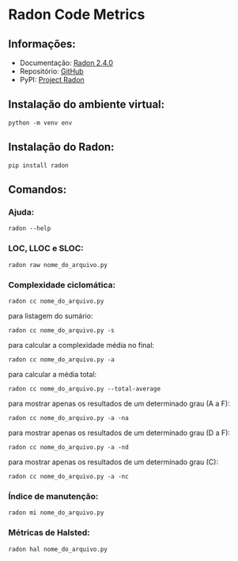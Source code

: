 # Radon Code Metrics


  ## Informações:
   * Documentação: [Radon 2.4.0](https://radon.readthedocs.io/en/latest/index.html)
   * Repositório: [GitHub](https://github.com/rubik/radon)
   * PyPI: [Project Radon](https://pypi.org/project/radon/)


  ## Instalação do ambiente virtual:
    python -m venv env


  ## Instalação do Radon:  
    pip install radon


  ## Comandos:
  ### Ajuda:
    radon --help
  ### LOC, LLOC e SLOC: 
    radon raw nome_do_arquivo.py
  ### Complexidade ciclomática:
    radon cc nome_do_arquivo.py
  para listagem do sumário:

    radon cc nome_do_arquivo.py -s
  para calcular a complexidade média no final:
  
    radon cc nome_do_arquivo.py -a
  para calcular a média total:
  
    radon cc nome_do_arquivo.py --total-average
  para mostrar apenas os resultados de um determinado grau (A a F):

    radon cc nome_do_arquivo.py -a -na
  para mostrar apenas os resultados de um determinado grau (D a F):

    radon cc nome_do_arquivo.py -a -nd
  para mostrar apenas os resultados de um determinado grau (C):

    radon cc nome_do_arquivo.py -a -nc
  ### Índice de manutenção:
    radon mi nome_do_arquivo.py
  ### Métricas de Halsted:
    radon hal nome_do_arquivo.py